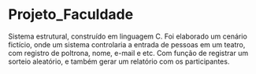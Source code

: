 # Projeto_Faculdade

Sistema estrutural, construído em linguagem C.
Foi elaborado um cenário fictício, onde um sistema controlaria a entrada de pessoas em um teatro, com registro de poltrona, nome, e-mail e etc. Com função de registrar um sorteio aleatório, e também gerar um relatório com os participantes.
![]()
